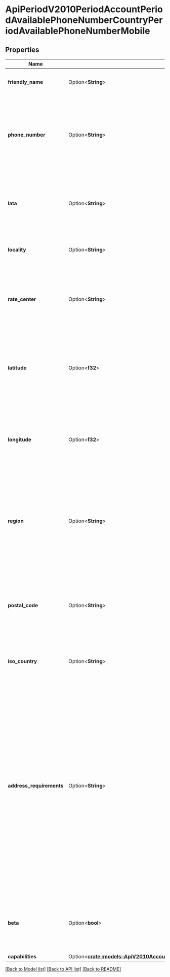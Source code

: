 # ApiPeriodV2010PeriodAccountPeriodAvailablePhoneNumberCountryPeriodAvailablePhoneNumberMobile

## Properties

Name | Type | Description | Notes
------------ | ------------- | ------------- | -------------
**friendly_name** | Option<**String**> | A formatted version of the phone number. | [optional]
**phone_number** | Option<**String**> | The phone number in [E.164](https://www.twilio.com/docs/glossary/what-e164) format, which consists of a + followed by the country code and subscriber number. | [optional]
**lata** | Option<**String**> | The [LATA](https://en.wikipedia.org/wiki/Local_access_and_transport_area) of this phone number. Available for only phone numbers from the US and Canada. | [optional]
**locality** | Option<**String**> | The locality or city of this phone number's location. | [optional]
**rate_center** | Option<**String**> | The [rate center](https://en.wikipedia.org/wiki/Telephone_exchange) of this phone number. Available for only phone numbers from the US and Canada. | [optional]
**latitude** | Option<**f32**> | The latitude of this phone number's location. Available for only phone numbers from the US and Canada. | [optional]
**longitude** | Option<**f32**> | The longitude of this phone number's location. Available for only phone numbers from the US and Canada. | [optional]
**region** | Option<**String**> | The two-letter state or province abbreviation of this phone number's location. Available for only phone numbers from the US and Canada. | [optional]
**postal_code** | Option<**String**> | The postal or ZIP code of this phone number's location. Available for only phone numbers from the US and Canada. | [optional]
**iso_country** | Option<**String**> | The [ISO country code](https://en.wikipedia.org/wiki/ISO_3166-1_alpha-2) of this phone number. | [optional]
**address_requirements** | Option<**String**> | The type of [Address](https://www.twilio.com/docs/usage/api/address) resource the phone number requires. Can be: `none`, `any`, `local`, or `foreign`. `none` means no address is required. `any` means an address is required, but it can be anywhere in the world. `local` means an address in the phone number's country is required. `foreign` means an address outside of the phone number's country is required. | [optional]
**beta** | Option<**bool**> | Whether the phone number is new to the Twilio platform. Can be: `true` or `false`. | [optional]
**capabilities** | Option<[**crate::models::ApiV2010AccountAvailablePhoneNumberCountryAvailablePhoneNumberLocalCapabilities**](api_v2010_account_available_phone_number_country_available_phone_number_local_capabilities.md)> |  | [optional]

[[Back to Model list]](../README.md#documentation-for-models) [[Back to API list]](../README.md#documentation-for-api-endpoints) [[Back to README]](../README.md)


